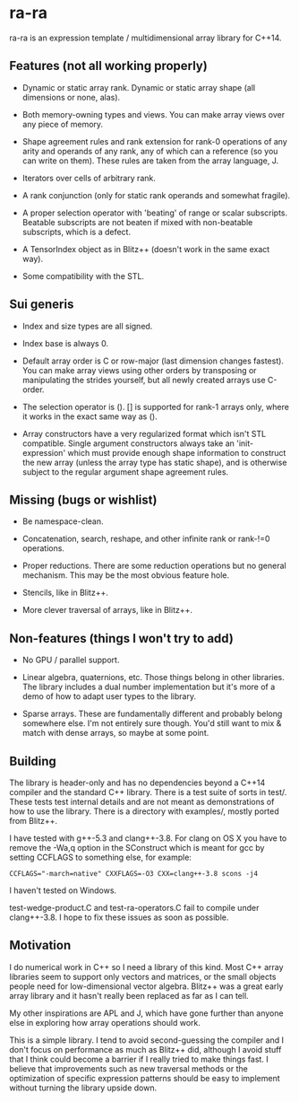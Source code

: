
# ra-ra #

ra-ra is an expression template / multidimensional array library for C++14.


Features (not all working properly)
-----------

* Dynamic or static array rank. Dynamic or static array shape (all dimensions or
  none, alas).

* Both memory-owning types and views. You can make array views over any piece of
  memory.

* Shape agreement rules and rank extension for rank-0 operations of any arity
  and operands of any rank, any of which can a reference (so you can write on
  them). These rules are taken from the array language, J.

* Iterators over cells of arbitrary rank.

* A rank conjunction (only for static rank operands and somewhat fragile).

* A proper selection operator with 'beating' of range or scalar
  subscripts. Beatable subscripts are not beaten if mixed with non-beatable
  subscripts, which is a defect.

* A TensorIndex object as in Blitz++ (doesn't work in the same exact way).

* Some compatibility with the STL.


Sui generis
-----------

* Index and size types are all signed.

* Index base is always 0.

* Default array order is C or row-major (last dimension changes fastest). You
  can make array views using other orders by transposing or manipulating the
  strides yourself, but all newly created arrays use C-order.

* The selection operator is (). [] is supported for rank-1 arrays only, where it
  works in the exact same way as ().

* Array constructors have a very regularized format which isn't STL
  compatible. Single argument constructors always take an 'init-expression'
  which must provide enough shape information to construct the new array (unless
  the array type has static shape), and is otherwise subject to the regular
  argument shape agreement rules.


Missing (bugs or wishlist)
-----------

* Be namespace-clean.

* Concatenation, search, reshape, and other infinite rank or rank-!=0
  operations.

* Proper reductions. There are some reduction operations but no general
  mechanism. This may be the most obvious feature hole.

* Stencils, like in Blitz++.

* More clever traversal of arrays, like in Blitz++.


Non-features (things I won't try to add)
-----------

* No GPU / parallel support.

* Linear algebra, quaternions, etc. Those things belong in other libraries. The
  library includes a dual number implementation but it's more of a demo of how
  to adapt user types to the library.

* Sparse arrays. These are fundamentally different and probably belong somewhere
  else. I'm not entirely sure though. You'd still want to mix & match with dense
  arrays, so maybe at some point.


Building
-----------

The library is header-only and has no dependencies beyond a C++14 compiler and
the standard C++ library. There is a test suite of sorts in test/. These tests
test internal details and are not meant as demonstrations of how to use the
library. There is a directory with examples/, mostly ported from Blitz++.

I have tested with g++-5.3 and clang++-3.8. For clang on OS X you have to remove
the -Wa,q option in the SConstruct which is meant for gcc by setting CCFLAGS to
something else, for example:

  ```CCFLAGS="-march=native" CXXFLAGS=-O3 CXX=clang++-3.8 scons -j4```

I haven't tested on Windows.

test-wedge-product.C and test-ra-operators.C fail to compile under
clang++-3.8. I hope to fix these issues as soon as possible.

Motivation
-----------

I do numerical work in C++ so I need a library of this kind. Most C++ array
libraries seem to support only vectors and matrices, or the small objects people
need for low-dimensional vector algebra. Blitz++ was a great early array library
and it hasn't really been replaced as far as I can tell.

My other inspirations are APL and J, which have gone further than anyone else in
exploring how array operations should work.

This is a simple library. I tend to avoid second-guessing the compiler and I
don't focus on performance as much as Blitz++ did, although I avoid stuff that I
think could become a barrier if I really tried to make things fast. I believe
that improvements such as new traversal methods or the optimization of specific
expression patterns should be easy to implement without turning the library
upside down.
